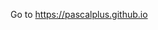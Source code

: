 Go to
<a href="[http://example.com](https://pascalplus.github.io)" target="_blank">https://pascalplus.github.io</a>
